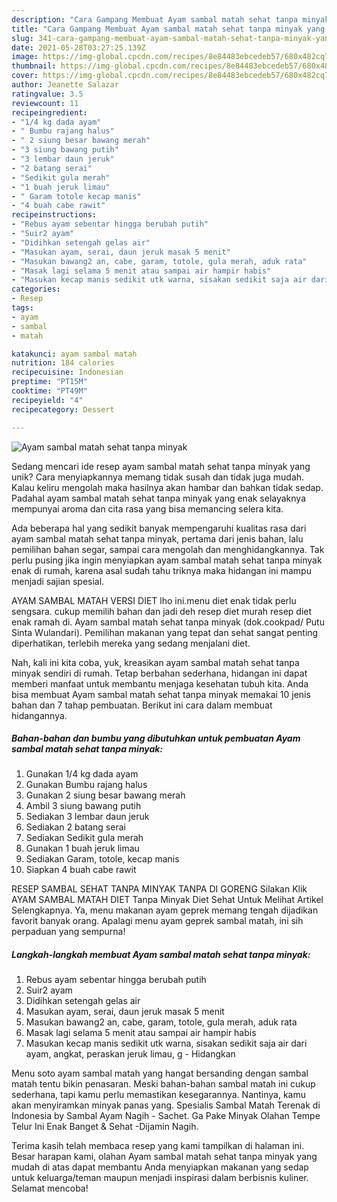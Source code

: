 ```yaml
---
description: "Cara Gampang Membuat Ayam sambal matah sehat tanpa minyak yang Sempurna"
title: "Cara Gampang Membuat Ayam sambal matah sehat tanpa minyak yang Sempurna"
slug: 341-cara-gampang-membuat-ayam-sambal-matah-sehat-tanpa-minyak-yang-sempurna
date: 2021-05-28T03:27:25.139Z
image: https://img-global.cpcdn.com/recipes/8e84483ebcedeb57/680x482cq70/ayam-sambal-matah-sehat-tanpa-minyak-foto-resep-utama.jpg
thumbnail: https://img-global.cpcdn.com/recipes/8e84483ebcedeb57/680x482cq70/ayam-sambal-matah-sehat-tanpa-minyak-foto-resep-utama.jpg
cover: https://img-global.cpcdn.com/recipes/8e84483ebcedeb57/680x482cq70/ayam-sambal-matah-sehat-tanpa-minyak-foto-resep-utama.jpg
author: Jeanette Salazar
ratingvalue: 3.5
reviewcount: 11
recipeingredient:
- "1/4 kg dada ayam"
- " Bumbu rajang halus"
- " 2 siung besar bawang merah"
- "3 siung bawang putih"
- "3 lembar daun jeruk"
- "2 batang serai"
- "Sedikit gula merah"
- "1 buah jeruk limau"
- " Garam totole kecap manis"
- "4 buah cabe rawit"
recipeinstructions:
- "Rebus ayam sebentar hingga berubah putih"
- "Suir2 ayam"
- "Didihkan setengah gelas air"
- "Masukan ayam, serai, daun jeruk masak 5 menit"
- "Masukan bawang2 an, cabe, garam, totole, gula merah, aduk rata"
- "Masak lagi selama 5 menit atau sampai air hampir habis"
- "Masukan kecap manis sedikit utk warna, sisakan sedikit saja air dari ayam, angkat, peraskan jeruk limau, g Hidangkan"
categories:
- Resep
tags:
- ayam
- sambal
- matah

katakunci: ayam sambal matah 
nutrition: 184 calories
recipecuisine: Indonesian
preptime: "PT15M"
cooktime: "PT49M"
recipeyield: "4"
recipecategory: Dessert

---
```



![Ayam sambal matah sehat tanpa minyak](https://img-global.cpcdn.com/recipes/8e84483ebcedeb57/680x482cq70/ayam-sambal-matah-sehat-tanpa-minyak-foto-resep-utama.jpg)

Sedang mencari ide resep ayam sambal matah sehat tanpa minyak yang unik? Cara menyiapkannya memang tidak susah dan tidak juga mudah. Kalau keliru mengolah maka hasilnya akan hambar dan bahkan tidak sedap. Padahal ayam sambal matah sehat tanpa minyak yang enak selayaknya mempunyai aroma dan cita rasa yang bisa memancing selera kita.

Ada beberapa hal yang sedikit banyak mempengaruhi kualitas rasa dari ayam sambal matah sehat tanpa minyak, pertama dari jenis bahan, lalu pemilihan bahan segar, sampai cara mengolah dan menghidangkannya. Tak perlu pusing jika ingin menyiapkan ayam sambal matah sehat tanpa minyak enak di rumah, karena asal sudah tahu triknya maka hidangan ini mampu menjadi sajian spesial.

AYAM SAMBAL MATAH VERSI DIET lho ini.menu diet enak tidak perlu sengsara. cukup memilih bahan dan jadi deh resep diet murah resep diet enak ramah di. Ayam sambal matah sehat tanpa minyak (dok.cookpad/ Putu Sinta Wulandari). Pemilihan makanan yang tepat dan sehat sangat penting diperhatikan, terlebih mereka yang sedang menjalani diet.


Nah, kali ini kita coba, yuk, kreasikan ayam sambal matah sehat tanpa minyak sendiri di rumah. Tetap berbahan sederhana, hidangan ini dapat memberi manfaat untuk membantu menjaga kesehatan tubuh kita. Anda bisa membuat Ayam sambal matah sehat tanpa minyak memakai 10 jenis bahan dan 7 tahap pembuatan. Berikut ini cara dalam membuat hidangannya.

<!--inarticleads1-->

##### Bahan-bahan dan bumbu yang dibutuhkan untuk pembuatan Ayam sambal matah sehat tanpa minyak:

1. Gunakan 1/4 kg dada ayam
1. Gunakan  Bumbu rajang halus
1. Gunakan  2 siung besar bawang merah
1. Ambil 3 siung bawang putih
1. Sediakan 3 lembar daun jeruk
1. Sediakan 2 batang serai
1. Sediakan Sedikit gula merah
1. Gunakan 1 buah jeruk limau
1. Sediakan  Garam, totole, kecap manis
1. Siapkan 4 buah cabe rawit


RESEP SAMBAL SEHAT TANPA MINYAK TANPA DI GORENG Silakan Klik AYAM SAMBAL MATAH DIET Tanpa Minyak Diet Sehat Untuk Melihat Artikel Selengkapnya. Ya, menu makanan ayam geprek memang tengah dijadikan favorit banyak orang. Apalagi menu ayam geprek sambal matah, ini sih perpaduan yang sempurna! 

<!--inarticleads2-->

##### Langkah-langkah membuat Ayam sambal matah sehat tanpa minyak:

1. Rebus ayam sebentar hingga berubah putih
1. Suir2 ayam
1. Didihkan setengah gelas air
1. Masukan ayam, serai, daun jeruk masak 5 menit
1. Masukan bawang2 an, cabe, garam, totole, gula merah, aduk rata
1. Masak lagi selama 5 menit atau sampai air hampir habis
1. Masukan kecap manis sedikit utk warna, sisakan sedikit saja air dari ayam, angkat, peraskan jeruk limau, g - Hidangkan


Menu soto ayam sambal matah yang hangat bersanding dengan sambal matah tentu bikin penasaran. Meski bahan-bahan sambal matah ini cukup sederhana, tapi kamu perlu memastikan kesegarannya. Nantinya, kamu akan menyiramkan minyak panas yang. Spesialis Sambal Matah Terenak di Indonesia by Sambal Ayam Nagih - Sachet. Ga Pake Minyak Olahan Tempe Telur Ini Enak Banget &amp; Sehat -Dijamin Nagih. 

Terima kasih telah membaca resep yang kami tampilkan di halaman ini. Besar harapan kami, olahan Ayam sambal matah sehat tanpa minyak yang mudah di atas dapat membantu Anda menyiapkan makanan yang sedap untuk keluarga/teman maupun menjadi inspirasi dalam berbisnis kuliner. Selamat mencoba!
